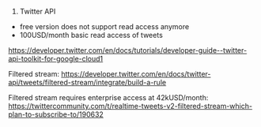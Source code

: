 1. Twitter API
- free version does not support read access anymore
- 100USD/month basic read access of tweets

https://developer.twitter.com/en/docs/tutorials/developer-guide--twitter-api-toolkit-for-google-cloud1

Filtered stream: https://developer.twitter.com/en/docs/twitter-api/tweets/filtered-stream/integrate/build-a-rule

Filtered stream requires enterprise access at 42kUSD/month: https://twittercommunity.com/t/realtime-tweets-v2-filtered-stream-which-plan-to-subscribe-to/190632



